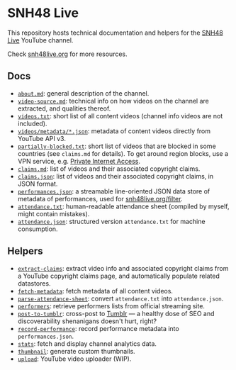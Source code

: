 # SNH48 Live

This repository hosts technical documentation and helpers for the [SNH48 Live](https://www.youtube.com/SNH48Live) YouTube channel.

Check [snh48live.org](https://snh48live.org) for more resources.

## Docs

- [`about.md`](about.md): general description of the channel.
- [`video-source.md`](video-source.md): technical info on how videos on the channel are extracted, and qualities thereof.
- [`videos.txt`](videos.txt): short list of all content videos (channel info videos are not included).
- [`videos/metadata/*.json`](videos/metadata): metadata of content videos directly from YouTube API v3.
- [`partially-blocked.txt`](partially-blocked.txt): short list of videos that are blocked in some countries (see `claims.md` for details). To get around region blocks, use a VPN service, e.g. [Private Internet Access](https://www.privateinternetaccess.com/).
- [`claims.md`](claims.md): list of videos and their associated copyright claims.
- [`claims.json`](claims.json): list of videos and their associated copyright claims, in JSON format.
- [`performances.json`](performances.json): a streamable line-oriented JSON data store of metadata of performances, used for [snh48live.org/filter](https://snh48live.org/filter/).
- [`attendance.txt`](attendance.txt): human-readable attendance sheet (compiled by myself, might contain mistakes).
- [`attendance.json`](attendance.json): structured version `attendance.txt` for machine consumption.

## Helpers

- [`extract-claims`](bin/extract-claims): extract video info and associated copyright claims from a YouTube copyright claims page, and automatically populate related datastores.
- [`fetch-metadata`](bin/fetch-metadata): fetch metadata of all content videos.
- [`parse-attendance-sheet`](bin/parse-attendance-sheet): convert `attendance.txt` into `attendance.json`.
- [`performers`](bin/performers): retrieve performers lists from official streaming site.
- [`post-to-tumblr`](bin/post-to-tumblr): cross-post to [Tumblr](https://snh48live.tumblr.com) — a healthy dose of SEO and discoverability shenanigans doesn't hurt, right?
- [`record-performance`](bin/record-performance): record performance metadata into `performances.json`.
- [`stats`](bin/stats): fetch and display channel analytics data.
- [`thumbnail`](bin/thumbnail): generate custom thumbnails.
- [`upload`](bin/upload): YouTube video uploader (WIP).
